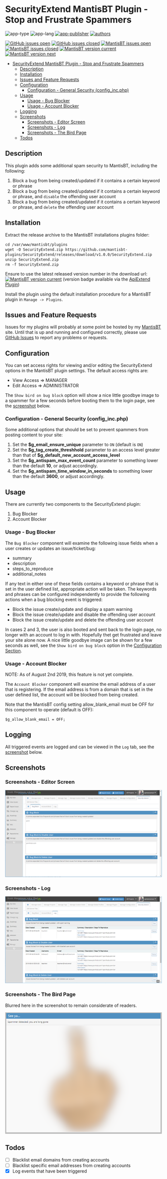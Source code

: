 # SecurityExtend MantisBT Plugin - Stop and Frustrate Spammers

![app-type](https://img.shields.io/badge/category-mantisbt%20plugins-blue.svg)
![app-lang](https://img.shields.io/badge/language-php-blue.svg)
[![app-publisher](https://img.shields.io/badge/%20%20%F0%9F%93%A6%F0%9F%9A%80-app--publisher-e10000.svg)](https://github.com/spmeesseman/app-publisher)
[![authors](https://img.shields.io/badge/authors-scott%20meesseman-6F02B5.svg?logo=visual%20studio%20code)](https://github.com/spmeesseman)

[![GitHub issues open](https://img.shields.io/github/issues-raw/mantisbt-plugins/SecurityExtend.svg?maxAge=2592000&logo=github)](https://github.com/mantisbt-plugins/SecurityExtend/issues)
[![GitHub issues closed](https://img.shields.io/github/issues-closed-raw/mantisbt-plugins/SecurityExtend.svg?maxAge=2592000&logo=github)](https://github.com/mantisbt-plugins/SecurityExtend/issues)
[![MantisBT issues open](https://app1.spmeesseman.com/projects/plugins/ApiExtend/api/issues/countbadge/SecurityExtend/open)](https://app1.spmeesseman.com/projects/set_project.php?project=SecurityExtend&make_default=no&ref=bug_report_page.php)
[![MantisBT issues closed](https://app1.spmeesseman.com/projects/plugins/ApiExtend/api/issues/countbadge/SecurityExtend/closed)](https://app1.spmeesseman.com/projects/set_project.php?project=SecurityExtend&make_default=no&ref=bug_report_page.php)
[![MantisBT version current](https://app1.spmeesseman.com/projects/plugins/ApiExtend/api/versionbadge/SecurityExtend/current)](https://app1.spmeesseman.com/projects/set_project.php?project=SecurityExtend&make_default=no&ref=plugin.php?page=Releases/releases)
[![MantisBT version next](https://app1.spmeesseman.com/projects/plugins/ApiExtend/api/versionbadge/SecurityExtend/next)](https://app1.spmeesseman.com/projects/set_project.php?project=SecurityExtend&make_default=no&ref=plugin.php?page=Releases/releases)

- [SecurityExtend MantisBT Plugin - Stop and Frustrate Spammers](#SecurityExtend-MantisBT-Plugin---Stop-and-Frustrate-Spammers)
  - [Description](#Description)
  - [Installation](#Installation)
  - [Issues and Feature Requests](#Issues-and-Feature-Requests)
  - [Configuration](#Configuration)
    - [Configuration - General Security (config_inc.php)](#Configuration---General-Security-configincphp)
  - [Usage](#Usage)
    - [Usage - Bug Blocker](#Usage---Bug-Blocker)
    - [Usage - Account Blocker](#Usage---Account-Blocker)
  - [Logging](#Logging)
  - [Screenshots](#Screenshots)
    - [Screenshots - Editor Screen](#Screenshots---Editor-Screen)
    - [Screenshots - Log](#Screenshots---Log)
    - [Screenshots - The Bird Page](#Screenshots---The-Bird-Page)
  - [Todos](#Todos)

## Description

This plugin adds some additional spam security to MantisBT, including the following:

1. Block a bug from being created/updated if it contains a certain keyword or phrase
2. Block a bug from being created/updated if it contains a certain keyword or phrase, and `disable` the offending user account
3. Block a bug from being created/updated if it contains a certain keyword or phrase, and `delete` the offending user account

## Installation

Extract the release archive to the MantisBT installations plugins folder:

    cd /var/www/mantisbt/plugins
    wget -O SecurityExtend.zip https://github.com/mantisbt-plugins/SecurityExtend/releases/download/v1.0.0/SecurityExtend.zip
    unzip SecurityExtend.zip
    rm -f SecurityExtend.zip

Ensure to use the latest released version number in the download url: [![MantisBT version current](https://app1.spmeesseman.com/projects/plugins/ApiExtend/api/versionbadge/SecurityExtend/current)](https://app1.spmeesseman.com/projects) (version badge available via the [ApiExtend Plugin](https://github.com/mantisbt-plugins/ApiExtend))

Install the plugin using the default installation procedure for a MantisBT plugin in `Manage -> Plugins`.

## Issues and Feature Requests

Issues for my plugins will probably at some point be hosted by my [MantisBT](https://app1.spmeesseman.com/projects/set_project.php?project=SecurityExtend&make_default=no&ref=bug_report_page.php) site.  Until that is up and running and configured correctly, please use [GitHub Issues](https://github.com/mantisbt-plugins/SecurityExtend/issues) to report any problems or requests.

## Configuration

You can set access rights for viewing and/or editing the SecurityExtend options in the MantisBT plugin settings.  The default access rights are:

- View Access => MANAGER
- Edit Access => ADMINISTRATOR

The `Show bird on bug block` option will show a nice little goodbye image to a spammer for a few seconds before booting them to the login page, see the [screenshot](#Screenshots---The-Bird-Page) below.

### Configuration - General Security (config_inc.php)

Some additional options that should be set to prevent spammers from posting content to your site:

1. Set the **\$g_email_ensure_unique** parameter to `ON` (default is `ON`)
2. Set the **\$g_tag_create_threshhold** parameter to an access level greater than that of **\$g_default_new_account_access_level**
3. Set the **\$g_antispam_max_event_count** parameter to something lower than the default **10**, or adjust accordingly.
4. Set the **\$g_antispam_time_window_in_seconds** to something lower than the default **3600**, or adjust accordingly.

## Usage

There are currently two components to the SecurityExtend plugin:

1. Bug Blocker
2. Account Blocker

### Usage - Bug Blocker

The `Bug Blocker` component will examine the following issue fields when a user creates or updates an issue/ticket/bug:

- summary
- description
- steps_to_reproduce
- additional_notes

If any text in either one of these fields contains a keyword or phrase that is set in the user defined list, appropriate action will be taken.  The keywords and phrases can be configured independently to provide the following actions when a bug blocking event is triggered:

- Block the issue create/update and display a spam warning
- Block the issue create/update and disable the offending user account
- Block the issue create/update and delete the offending user account

In cases 2 and 3, the user is also booted and sent back to the login page, no longer with an account to log in with.  Hopefully thet get frustrated and leave your site alone now.  A nice little goodbye image can be shown for a few seconds as well, see the  `Show bird on bug block` option in the [Configuration Section](#Configuration).

### Usage - Account Blocker

NOTE: As of August 2nd 2019, this feature is not yet complete.

The `Account Blocker` component will examine the email address of a user that is registering.  If the email address is from a domain that is set in the user defined list, the account will be blocked from being created.

Note that the MantisBT config setting allow_blank_email must be OFF for this component to operate (default is OFF):

    $g_allow_blank_email = OFF;

## Logging

All triggered events are logged and can be viewed in the `Log` tab, see the [screenshot](#Screenshots---Log) below.

## Screenshots

### Screenshots - Editor Screen

![Editor Page](res/bugblock.png)

### Screenshots - Log

![Log Page](res/log.png)

### Screenshots - The Bird Page

Blurred here in the screenshot to remain considerate of readers.

![Bird Page](res/thebird.png)

## Todos

- [ ] Blacklist email domains from creating accounts
- [ ] Blacklist specific email addresses from creating accounts
- [x] Log events that have been triggered
